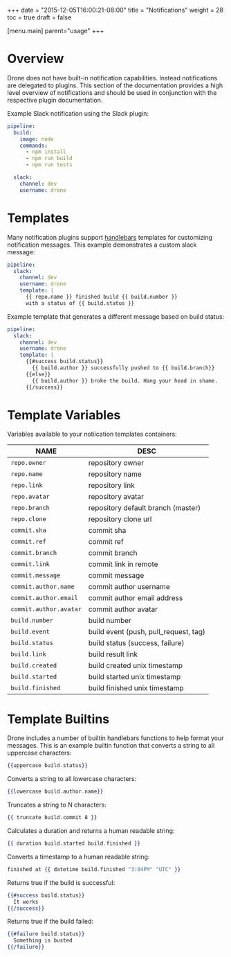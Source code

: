 +++
date = "2015-12-05T16:00:21-08:00"
title = "Notifications"
weight = 28
toc = true
draft = false

[menu.main]
	parent="usage"
+++

# Overview

Drone does not have built-in notification capabilities. Instead notifications are delegated to plugins. This section of the documentation provides a high level overview of notifications and should be used in conjunction with the respective plugin documentation.

Example Slack notification using the Slack plugin:

```yaml
pipeline:
  build:
    image: node
    commands:
      - npm install
      - npm run build
      - npm run tests

  slack:
    channel: dev
    username: drone
```

# Templates

Many notification plugins support [handlebars](http://handlebarsjs.com/) templates for customizing notification messages. This example demonstrates a custom slack message:

```yaml
pipeline:
  slack:
    channel: dev
    username: drone
    template: |
      {{ repo.name }} finished build {{ build.number }}
      with a status of {{ build.status }}
```

Example template that generates a different message based on build status:

```yaml
pipeline:
  slack:
    channel: dev
    username: drone
    template: |
      {{#success build.status}}
        {{ build.author }} successfully pushed to {{ build.branch}}
      {{else}}
        {{ build.author }} broke the build. Hang your head in shame.
      {{/success}}
```

# Template Variables

Variables available to your notiication templates containers:

NAME                         | DESC
-----------------------------|--------------------------------------------------
`repo.owner`                 | repository owner
`repo.name`                  | repository name
`repo.link`                  | repository link
`repo.avatar`                | repository avatar
`repo.branch`                | repository default branch (master)
`repo.clone`                 | repository clone url
`commit.sha`                 | commit sha
`commit.ref`                 | commit ref
`commit.branch`              | commit branch
`commit.link`                | commit link in remote
`commit.message`             | commit message
`commit.author.name`         | commit author username
`commit.author.email`        | commit author email address
`commit.author.avatar`       | commit author avatar
`build.number`               | build number
`build.event`                | build event (push, pull_request, tag)
`build.status`               | build status (success, failure)
`build.link`                 | build result link
`build.created`              | build created unix timestamp
`build.started`              | build started unix timestamp
`build.finished`             | build finished unix timestamp

# Template Builtins

Drone includes a number of builtin handlebars functions to help format your messages. This is an example builtin function that converts a string to all uppercase characters:

```handlebars
{{uppercase build.status}}
```

Converts a string to all lowercase characters:

```handlebars
{{lowercase build.author.name}}
```

Truncates a string to N characters:

```handlebars
{{ truncate build.commit 8 }}
```

Calculates a duration and returns a human readable string:

```handlebars
{{ duration build.started build.finished }}
```

Converts a timestamp to a human readable string:

```handlebars
finished at {{ datetime build.finished "3:04PM" "UTC" }}
```

Returns true if the build is successful:

```handlebars
{{#success build.status}}
  It works
{{/success}}
```

Returns true if the build failed:

```handlebars
{{#failure build.status}}
  Something is busted
{{/failure}}
```
